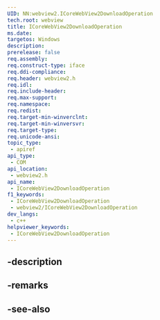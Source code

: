 ```yaml
---
UID: NN:webview2.ICoreWebView2DownloadOperation
tech.root: webview
title: ICoreWebView2DownloadOperation
ms.date: 
targetos: Windows
description: 
prerelease: false
req.assembly: 
req.construct-type: iface
req.ddi-compliance: 
req.header: webview2.h
req.idl: 
req.include-header: 
req.max-support: 
req.namespace: 
req.redist: 
req.target-min-winverclnt: 
req.target-min-winversvr: 
req.target-type: 
req.unicode-ansi: 
topic_type:
 - apiref
api_type:
 - COM
api_location:
 - webview2.h
api_name:
 - ICoreWebView2DownloadOperation
f1_keywords:
 - ICoreWebView2DownloadOperation
 - webview2/ICoreWebView2DownloadOperation
dev_langs:
 - c++
helpviewer_keywords:
 - ICoreWebView2DownloadOperation
---
```


## -description

## -remarks

## -see-also

